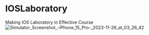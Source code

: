 # IOSLaboratory
Making IOS Laboratory in Effective Course
![Simulator_Screenshot_-_iPhone_15_Pro_-_2023-11-26_at_03_26_42](https://github.com/KromSanya/IOSLaboratory/assets/135069778/fe1aaa4e-a7be-41a9-ac7e-0eeda7046461)
